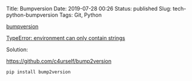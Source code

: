 Title: Bumpversion
Date: 2019-07-28 00:26
Status: published
Slug: tech-python-bumpversion
Tags: Git, Python

[bumpversion](https://github.com/peritus/bumpversion)

[TypeError: environment can only contain strings](https://github.com/peritus/bumpversion/issues/135)

Solution:

<https://github.com/c4urself/bump2version>

    pip install bump2version
